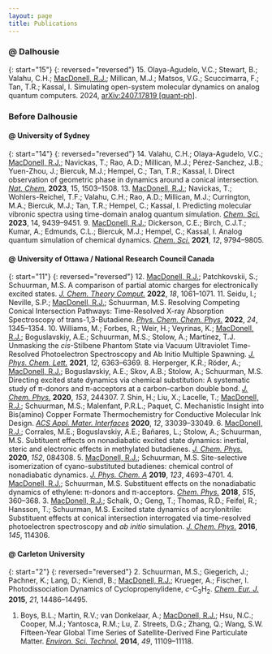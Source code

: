 ```yaml
---
layout: page
title: Publications
---
```


### @ Dalhousie

{: start="15"}
{: reversed="reversed"}
15. Olaya-Agudelo, V.C.; Stewart, B.; Valahu, C.H.; <u>MacDonell, R.J.</u>;
    Millican, M.J.; Matsos, V.G.; Scuccimarra, F.; Tan, T.R.; Kassal, I.
    Simulating open-system molecular dynamics on analog quantum computers.
    2024, [arXiv:2407.17819 [quant-ph]](https://arxiv.org/abs/2407.17819).

### Before Dalhousie

#### @ University of Sydney

{: start="14"}
{: reversed="reversed"}
14. Valahu, C.H.; Olaya-Agudelo, V.C.; <u>MacDonell, R.J.</u>;
    Navickas, T.; Rao, A.D.; Millican, M.J.; Pérez-Sanchez, J.B.;
    Yuen-Zhou, J.; Biercuk, M.J.; Hempel, C.; Tan, T.R.; Kassal, I. Direct
    observation of geometric phase in dynamics around a conical intersection.
    [*Nat. Chem.*](https://doi.org/10.1038/s41557-023-01300-3) **2023**, 15,
    1503–1508.
13. <u>MacDonell, R.J.</u>; Navickas, T.; Wohlers-Reichel, T.F.;
    Valahu, C.H.; Rao, A.D.; Millican, M.J.; Currington, M.A.; Biercuk, M.J.;
    Tan, T.R.; Hempel, C.; Kassal, I. Predicting molecular vibronic spectra
    using time-domain analog quantum simulation.
    [*Chem. Sci.*](https://doi.org/10.1039/D3SC02453A) **2023**, 14, 9439–9451.
9.  <u>MacDonell, R.J.</u>; Dickerson, C.E.; Birch, C.J.T.; Kumar, A.; Edmunds,
    C.L.; Biercuk, M.J.; Hempel, C.; Kassal, I. Analog quantum simulation of
    chemical dynamics. [*Chem. Sci.*](https://doi.org/10.1039/D1SC02142G)
    **2021**, *12*, 9794–9805.

#### @ University of Ottawa / National Research Council Canada

{: start="11"}
{: reversed="reversed"}
12. <u>MacDonell, R.J.</u>; Patchkovskii, S.; Schuurman, M.S. A
    comparison of partial atomic charges for electronically excited states.
    [*J. Chem. Theory Comput.*](https://doi.org/10.1021/acs.jctc.1c01101)
    **2022**, *18*, 1061–1071.
11. Seidu, I.; Neville, S.P.; <u>MacDonell, R.J.</u>; Schuurman, M.S.
    Resolving Competing Conical Intersection Pathways: Time-Resolved X-ray Absorption
    Spectroscopy of trans-1,3-Butadiene.
    [*Phys. Chem. Chem. Phys.*](https://doi.org/10.1039/D1CP05085K)
    **2022**, *24*, 1345–1354.
10. Williams, M.; Forbes, R.; Weir, H.; Veyrinas, K.;
    <u>MacDonell, R.J.</u>; Boguslavskiy, A.E.; Schuurman, M.S.;
    Stolow, A.; Martínez, T.J.  Unmasking the *cis*-Stilbene Phantom
    State via Vacuum Ultraviolet Time-Resolved Photoelectron Spectroscopy and
    Ab Initio Multiple Spawning.
    [*J. Phys. Chem. Lett.*](https://doi.org/10.1021/acs.jpclett.1c01227)
    **2021**, *12*, 6363–6369.
8.  Herperger, K.R.; Röder, A.; <u>MacDonell, R.J.</u>; Boguslavskiy, A.E.;
    Skov, A.B.; Stolow, A.; Schuurman, M.S. Directing excited state dynamics
    via chemical substitution: A systematic study of π-donors and
    π-acceptors at a carbon–carbon double bond.
    [*J. Chem. Phys.*](https://doi.org/10.1063/5.0031689)
    **2020**, *153*, 244307.
7.  Shin, H.; Liu, X.; Lacelle, T.; <u>MacDonell, R.J.</u>; Schuurman, M.S.;
    Malenfant, P.R.L.; Paquet, C. Mechanistic Insight into Bis(amino) Copper
    Formate Thermochemistry for Conductive Molecular Ink Design.
    [*ACS Appl. Mater. Interfaces*](https://doi.org/10.1021/acsami.0c08645)
    **2020**, *12*, 33039–33049.
6.  <u>MacDonell, R.J.</u>; Corrales, M.E.; Boguslavskiy, A.E.; Bañares, L.;
    Stolow, A.; Schuurman, M.S. Subtituent effects on nonadiabatic excited state
    dynamics: inertial, steric and electronic effects in methylated butadienes.
    [*J. Chem. Phys.*](https://doi.org/10.1063/1.5139446)
    **2020**, *152*, 084308.
5.  <u>MacDonell, R.J.</u>; Schuurman, M.S. Site-selective isomerization of
    cyano-substituted butadienes: chemical control of nonadiabatic dynamics.
    [*J. Phys. Chem. A*](https://doi.org/10.1021/acs.jpca.9b02446)
    **2019**, *123*, 4693–4701.
4.  <u>MacDonell, R.J.</u>; Schuurman, M.S. Substituent effects on the
    nonadiabatic dynamics of ethylene: π-donors and π-acceptors.
    [*Chem. Phys.*](https://doi.org/10.1016/j.chemphys.2018.09.012)
    **2018**, *515*, 360–368.
3.  <u>MacDonell, R.J.</u>; Schalk, O.; Geng, T.; Thomas, R.D.; Feifel, R.;
    Hansson, T.; Schuurman, M.S. Excited state dynamics of acrylonitrile:
    Substituent effects at conical intersection interrogated via time-resolved
    photoelectron spectroscopy and *ab initio* simulation.
    [*J. Chem. Phys.*](https://doi.org/10.1063/1.4962170)
    **2016**, *145*, 114306.


#### @ Carleton University

{: start="2"}
{: reversed="reversed"}
2.  Schuurman, M.S.; Giegerich, J.; Pachner, K.; Lang, D.; Kiendl, B.;
    <u>MacDonell, R.J.</u>; Krueger, A.; Fischer, I. Photodissociation Dynamics of
    Cyclopropenylidene, *c*-C<sub>3</sub>H<sub>2</sub>.
    [*Chem. Eur. J.*](https://doi.org/10.1002/chem.201501624)
    **2015**, *21*, 14486–14495.
1.  Boys, B.L.; Martin, R.V.; van Donkelaar, A.; <u>MacDonell, R.J.</u>;
    Hsu, N.C.; Cooper, M.J.; Yantosca, R.M.; Lu, Z. Streets, D.G.;
    Zhang, Q.; Wang, S.W. Fifteen-Year Global Time Series of Satellite-Derived
    Fine Particulate Matter.  [*Environ. Sci. Technol.*](https://doi.org/10.1021/es502113p)
    **2014**, *49*, 11109–11118.
